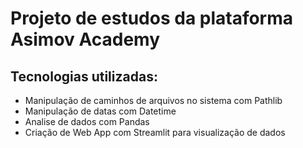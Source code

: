 # Projeto de estudos da plataforma Asimov Academy

## Tecnologias utilizadas:

- Manipulação de caminhos de arquivos no sistema com Pathlib
- Manipulação de datas com Datetime
- Analise de dados com Pandas
- Criação de Web App com Streamlit para visualização de dados
